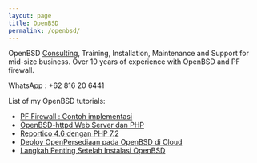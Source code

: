 ```yaml
---
layout: page
title: OpenBSD
permalink: /openbsd/
---
```




OpenBSD [Consulting](https://www.openbsd.org/support.html#Indonesia), Training, Installation, Maintenance and Support for mid-size business. Over 10 years of experience with OpenBSD and PF firewall.

WhatsApp : +62 816 20 6441

List of my OpenBSD tutorials:
- [PF Firewall : Contoh implementasi](https://www.muntaza.id/openbsd/2019/08/31/openbsd-pf-cloud.html)
- [OpenBSD-httpd Web Server dan PHP](https://www.muntaza.id/openbsd/2019/08/31/openbsd-httpd.html)
- [Reportico 4.6 dengan PHP 7.2](https://www.muntaza.id/php7/2019/07/07/reportico-php72.html)
- [Deploy OpenPersediaan pada OpenBSD di Cloud](https://www.muntaza.id/openbsd/2019/03/17/deploy-openbsd1.html)
- [Langkah Penting Setelah Instalasi OpenBSD](https://www.muntaza.id/openbsd/ssh/2018/12/09/public-key-only-ssh-openbsd.html)
